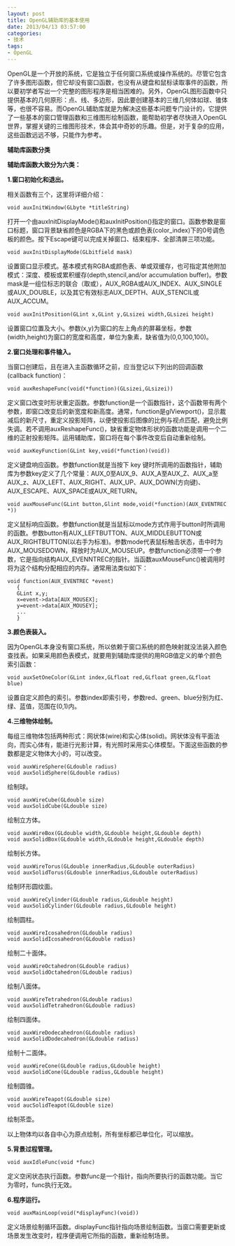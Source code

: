 ```yaml
---
layout: post
title: OpenGL辅助库的基本使用
date: 2013/04/13 03:57:00
categories:
- 技术
tags:
- OpenGL
---
```


OpenGL是一个开放的系统，它是独立于任何窗口系统或操作系统的。尽管它包含了许多图形函数，但它却没有窗口函数，也没有从键盘和鼠标读取事件的函数，所以要初学者写出一个完整的图形程序是相当困难的。另外，OpenGL图形函数中只提供基本的几何原形：点、线、多边形，因此要创建基本的三维几何体如球、锥体等，也很不容易。而OpenGL辅助库就是为解决这些基本问题专门设计的，它提供了一些基本的窗口管理函数和三维图形绘制函数，能帮助初学者尽快进入OpenGL世界，掌握关键的三维图形技术，体会其中奇妙的乐趣。但是，对于复杂的应用，这些函数远远不够，只能作为参考。

**辅助库函数分类**

**辅助库函数大致分为六类：**

**1.窗口初始化和退出。**

相关函数有三个，这里将详细介绍：

```
void auxInitWindow(GLbyte *titleString)
```

打开一个由auxInitDisplayMode()和auxInitPosition()指定的窗口。函数参数是窗口标题，窗口背景缺省颜色是RGBA下的黑色或颜色表(color_index)下的0号调色板的颜色。按下Escape键可以完成关掉窗口、结束程序、全部清屏三项功能。

```
void auxInitDisplayMode(GLbitfield mask)
```

设置窗口显示模式。基本模式有RGBA或颜色表、单或双缓存，也可指定其他附加模式：深度、模板或累积缓存(depth,stencil,and/or accumulation buffer)。参数mask是一组位标志的联合（取或），AUX_RGBA或AUX_INDEX、AUX_SINGLE或AUX_DOUBLE，以及其它有效标志AUX_DEPTH、AUX_STENCIL或AUX_ACCUM。

```
void auxInitPosition(GLint x,GLint y,GLsizei width,GLsizei height)
```

设置窗口位置及大小。参数(x,y)为窗口的左上角点的屏幕坐标，参数(width,height)为窗口的宽度和高度，单位为象素，缺省值为(0,0,100,100)。

**2.窗口处理和事件输入。**

当窗口创建后，且在进入主函数循环之前，应当登记以下列出的回调函数(callback function)：

```
void auxReshapeFunc(void(*function)(GLsizei,GLsizei))
```

定义窗口改变时形状重定函数。参数function是一个函数指针，这个函数带有两个参数，即窗口改变后的新宽度和新高度。通常，function是glViewport()，显示裁减后的新尺寸，重定义投影矩阵，以便使投影后图像的比例与视点匹配，避免比例失调。若不调用auxReshapeFunc()，缺省重定物体形状的函数功能是调用一个二维的正射投影矩阵。运用辅助库，窗口将在每个事件改变后自动重新绘制。

```
void auxKeyFunction(GLint key,void(*function)(void))
```

定义键盘响应函数。参数function就是当按下 key 键时所调用的函数指针，辅助库为参数key定义了几个常量：AUX_0至AUX_9、AUX_A至AUX_Z、AUX_a至AUX_z、AUX_LEFT、AUX_RIGHT、AUX_UP、AUX_DOWN(方向键)、AUX_ESCAPE、AUX_SPACE或AUX_RETURN。

```
void auxMouseFunc(GLint button,Glint mode,void(*function)(AUX_EVENTREC *))
```

定义鼠标响应函数。参数function就是当鼠标以mode方式作用于button时所调用的函数。参数button有AUX_LEFTBUTTON、AUX_MIDDLEBUTTON或AUX_RIGHTBUTTON(以右手为标准)。参数mode代表鼠标触击状态，击中时为AUX_MOUSEDOWN，释放时为AUX_MOUSEUP。参数function必须带一个参数，它是指向结构AUX_EVENNTREC的指针。当函数auxMouseFunc()被调用时将为这个结构分配相应的内存。通常用法类似如下：

```
void function(AUX_EVENTREC *event)
   {
   GLint x,y;
   x=event->data[AUX_MOUSEX];
   y=event->data[AUX_MOUSEY];
   ...
   }
```

**3.颜色表装入。**

因为OpenGL本身没有窗口系统，所以依赖于窗口系统的颜色映射就没法装入颜色查找表。如果采用颜色表模式，就要用到辅助库提供的用RGB值定义的单个颜色索引函数：

```
void auxSetOneColor(GLint index,GLfloat red,GLfloat green,GLfloat blue)
```

设置自定义颜色的索引。参数index即索引号，参数red、green、blue分别为红、绿、蓝值，范围在(0,1)内。

**4.三维物体绘制。**

每组三维物体包括两种形式：网状体(wire)和实心体(solid)。网状体没有平面法向，而实心体有，能进行光影计算，有光照时采用实心体模型。下面这些函数的参数都是定义物体大小的，可以改变。

```
void auxWireSphere(GLdouble radius)
void auxSolidSphere(GLdouble radius)
```

绘制球。

```
void auxWireCube(GLdouble size)
void auxSolidCube(GLdouble size)
```

绘制立方体。

```
void auxWireBox(GLdouble width,GLdouble height,GLdouble depth)
void auxSolidBox(GLdouble width,GLdouble height,GLdouble depth)
```

绘制长方体。

```
void auxWireTorus(GLdouble innerRadius,GLdouble outerRadius)
void auxSolidTorus(GLdouble innerRadius,GLdouble outerRadius)
```

绘制环形圆纹面。

```
void auxWireCylinder(GLdouble radius,GLdouble height)
void auxSolidCylinder(GLdouble radius,GLdouble height)
```

绘制圆柱。

```
void auxWireIcosahedron(GLdouble radius)
void auxSolidIcosahedron(GLdouble radius)
```

绘制二十面体。

```
void auxWireOctahedron(GLdouble radius)
void auxSolidOctahedron(GLdouble radius)
```

绘制八面体。

```
void auxWireTetrahedron(GLdouble radius)
void auxSolidTetrahedron(GLdouble radius)
```

绘制四面体。

```
void auxWireDodecahedron(GLdouble radius)
void auxSolidDodecahedron(GLdouble radius)
```
绘制十二面体。

```
void auxWireCone(GLdouble radius,GLdouble height)
void auxSolidCone(GLdouble radius,GLdouble height)
```

绘制圆锥。

```
void auxWireTeapot(GLdouble size)
void aucSolidTeapot(GLdouble size)
```

绘制茶壶。

以上物体均以各自中心为原点绘制，所有坐标都已单位化，可以缩放。

**5.背景过程管理。**

```
void auxIdleFunc(void *func)
```

定义空闲状态执行函数。参数func是一个指针，指向所要执行的函数功能。当它为零时，func执行无效。

**6.程序运行。**

```
void auxMainLoop(void(*displayFunc)(void))
```

定义场景绘制循环函数。displayFunc指针指向场景绘制函数。当窗口需要更新或场景发生改变时，程序便调用它所指的函数，重新绘制场景。

